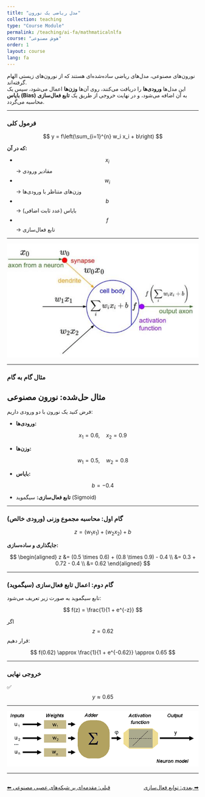 ```yaml
---
title: "مدل ریاضی یک نورون"
collection: teaching
type: "Course Module"
permalink: /teaching/ai-fa/mathmaticalnlfa
course: "هوش مصنوعی"
order: 1
layout: course
lang: fa
---
```


نورون‌های مصنوعی، مدل‌های ریاضی ساده‌شده‌ای هستند که از نورون‌های زیستی الهام گرفته‌اند.  
این مدل‌ها **ورودی‌ها** را دریافت می‌کنند، روی آن‌ها **وزن‌ها** اعمال می‌شود، سپس یک **بایاس (Bias)** به آن اضافه می‌شود، و در نهایت خروجی از طریق یک **تابع فعال‌سازی** محاسبه می‌گردد.

---

### فرمول کلی

$$
y = f\left(\sum_{i=1}^{n} w_i x_i + b\right)
$$

**که در آن:**
- $$ x_i $$ → مقادیر ورودی  
- $$ w_i $$ → وزن‌های متناظر با ورودی‌ها  
- $$ b $$ → بایاس (عدد ثابت اضافی)  
- $$ f $$ → تابع فعال‌سازی  

---

![فرمول کلی](/images/ai3.png)

---

### مثال گام به گام
## مثال حل‌شده: نورون مصنوعی

فرض کنید یک نورون با دو ورودی داریم:

- **ورودی‌ها:**

$$
x_1 = 0.6, \quad x_2 = 0.9
$$

- **وزن‌ها:**

$$
w_1 = 0.5, \quad w_2 = 0.8
$$

- **بایاس:**

$$
b = -0.4
$$

- **تابع فعال‌سازی:** سیگموید (Sigmoid)

---

### گام اول: محاسبه مجموع وزنی (ورودی خالص)

$$
z = (w_1 x_1) + (w_2 x_2) + b
$$

**جایگذاری و ساده‌سازی:**

$$
\begin{aligned}
z &= (0.5 \times 0.6) + (0.8 \times 0.9) - 0.4 \\
  &= 0.3 + 0.72 - 0.4 \\
  &= 0.62
\end{aligned}
$$

---

### گام دوم: اعمال تابع فعال‌سازی (سیگموید)

تابع سیگموید به صورت زیر تعریف می‌شود:

$$
f(z) = \frac{1}{1 + e^{-z}}
$$

اگر $$ z = 0.62 $$ قرار دهیم:

$$
f(0.62) \approx \frac{1}{1 + e^{-0.62}} \approx 0.65
$$

---

### خروجی نهایی

✅
$$
y \approx 0.65
$$

---

![مدل نورون مصنوعی](/images/ai4.png)

---

<div class="lesson-nav" style="display:flex; justify-content:space-between; margin-top:2em;">
  <a class="btn btn--inverse" href="{{ '/teaching/ai/introduction-fa' | relative_url }}">⬅︎ قبلی: مقدمه‌ای بر شبکه‌های عصبی مصنوعی </a>
  <a class="btn btn--primary" href="{{ '/teaching/ai/activation-functions-fa' | relative_url }}">بعدی: توابع فعال‌سازی ➡︎</a>
</div>
